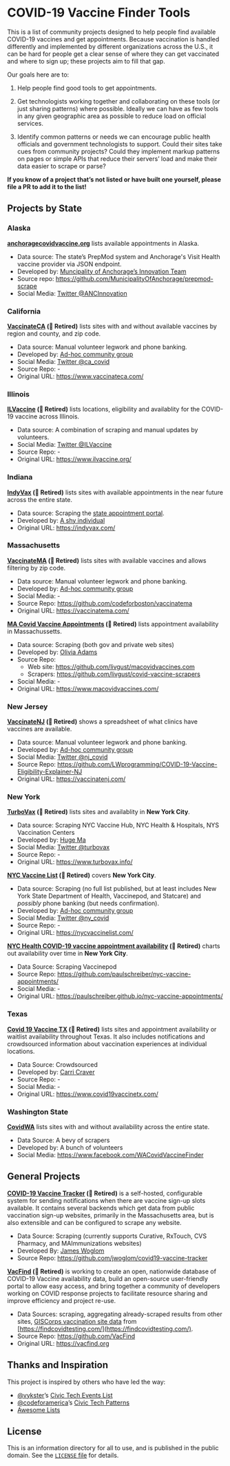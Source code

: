 # COVID-19 Vaccine Finder Tools

This is a list of community projects designed to help people find available COVID-19 vaccines and get appointments. Because vaccination is handled differently and implemented by different organizations across the U.S., it can be hard for people get a clear sense of where they can get vaccinated and where to sign up; these projects aim to fill that gap.

Our goals here are to:

1. Help people find good tools to get appointments.

2. Get technologists working together and collaborating on these tools (or just sharing patterns) where possible. Ideally we can have as few tools in any given geographic area as possible to reduce load on official services.

3. Identify common patterns or needs we can encourage public health officials and government technologists to support. Could their sites take cues from community projects? Could they implement markup patterns on pages or simple APIs that reduce their servers’ load and make their data easier to scrape or parse?

**If you know of a project that’s not listed or have built one yourself, please file a PR to add it to the list!**


## Projects by State

### Alaska

**[anchoragecovidvaccine.org](https://anchoragecovidvaccine.org/)** lists available appointments in Alaska.
- Data source: The state’s PrepMod system and Anchorage's Visit Health vaccine provider via JSON endpoint.
- Developed by: [Muncipality of Anchorage’s Innovation Team](https://medium.com/anchorage-i-team/about-us-574f8ac4d839)
- Source repo: https://github.com/MunicipalityOfAnchorage/prepmod-scrape
- Social Media: [Twitter @ANCInnovation](https://twitter.com/ANCInnovation)


### California

**[VaccinateCA](http://web.archive.org/web/20210721042855/https://www.vaccinateca.com/) (🚫 Retired)** lists sites with and without available vaccines by region and county, and zip code.
- Data source: Manual volunteer legwork and phone banking.
- Developed by: [Ad-hoc community group](https://www.vaccinateca.com/about-us)
- Social Media: [Twitter @ca_covid](https://twitter.com/ca_covid)
- Source Repo: -
- Original URL: https://www.vaccinateca.com/


### Illinois

**[ILVaccine](http://web.archive.org/web/20211204124817/https://www.ilvaccine.org/) (🚫 Retired)** lists locations, eligibility and availablity for the COVID-19 vaccine across Illinois.
- Data source: A combination of scraping and manual updates by volunteers.
- Social Media: [Twitter @ILVaccine](https://twitter.com/ILVaccine)
- Source Repo: -
- Original URL: https://www.ilvaccine.org/


### Indiana

**[IndyVax](http://web.archive.org/web/20211204171733/https://storage.googleapis.com/indyvax.com/index.html) (🚫 Retired)** lists sites with available appointments in the near future across the entire state.
- Data source: Scraping the [state appointment portal](https://vaccine.coronavirus.in.gov/).
- Developed by: [A shy individual](mailto:contact@indyvax.com)
- Original URL: https://indyvax.com/


### Massachusetts

**[VaccinateMA](http://web.archive.org/web/20210803034612/https://vaccinatema.com/) (🚫 Retired)** lists sites with available vaccines and allows filtering by zip code.
- Data source: Manual volunteer legwork and phone banking.
- Developed by: [Ad-hoc community group](https://vaccinatema.com/FAQ)
- Social Media: -
- Source Repo: https://github.com/codeforboston/vaccinatema
- Original URL: https://vaccinatema.com/

**[MA Covid Vaccine Appointments](http://web.archive.org/web/20211208230543/https://www.macovidvaccines.com/) (🚫 Retired)** lists appointment availability in Massachussetts.
- Data source: Scraping (both gov and private web sites)
- Developed by: [Olivia Adams](https://www.oliviaadams.dev/)
- Source Repo:
    - Web site: https://github.com/livgust/macovidvaccines.com
    - Scrapers: https://github.com/livgust/covid-vaccine-scrapers
- Social Media: -
- Original URL: https://www.macovidvaccines.com/


### New Jersey

**[VaccinateNJ](http://web.archive.org/web/20210901215103/https://vaccinatenj.com/) (🚫 Retired)** shows a spreadsheet of what clinics have vaccines are available.
- Data source: Manual volunteer legwork and phone banking.
- Developed by: [Ad-hoc community group](https://vaccinatenj.com/FAQ)
- Social Media: [Twitter @nj_covid](https://twitter.com/nj_covid)
- Source Repo: https://github.com/LWprogramming/COVID-19-Vaccine-Eligibility-Explainer-NJ
- Original URL: https://vaccinatenj.com/


### New York

**[TurboVax](http://web.archive.org/web/20211210140207/https://www.turbovax.info/) (🚫 Retired)** lists sites and availablity in **New York City**.
- Data source: Scraping NYC Vaccine Hub, NYC Health & Hospitals, NYS Vaccination Centers
- Developed by: [Huge Ma](https://hugema.com)
- Social Media: [Twitter @turbovax](https://twitter.com/turbovax)
- Source Repo: -
- Original URL: https://www.turbovax.info/

**[NYC Vaccine List](http://web.archive.org/web/20211210215540/https://nycvaccinelist.com/) (🚫 Retired)** covers **New York City**.
- Data source: Scraping (no full list published, but at least includes New York State Department of Health, Vaccinepod, and Statcare) and *possibly* phone banking (but needs confirmation).
- Developed by: [Ad-hoc community group](https://nycvaccinelist.com/about)
- Social Media: [Twitter @ny_covid](https://twitter.com/ny_covid)
- Source Repo: -
- Original URL: https://nycvaccinelist.com/

**[NYC Health COVID-19 vaccine appointment availability](http://web.archive.org/web/20221122180741/https://paulschreiber.github.io/nyc-vaccine-appointments/) (🚫 Retired)** charts out availability over time in **New York City**.
- Data Source: Scraping Vaccinepod
- Source Repo: https://github.com/paulschreiber/nyc-vaccine-appointments/
- Social Media: -
- Original URL: https://paulschreiber.github.io/nyc-vaccine-appointments/


### Texas

**[Covid 19 Vaccine TX](http://web.archive.org/web/20210303222330/https://www.covid19vaccinetx.com/) (🚫 Retired)** lists sites and appointment availability or waitlist availability throughout Texas. It also includes notifications and crowdsourced information about vaccination experiences at individual locations.
- Data Source: Crowdsourced
- Developed by: [Carri Craver](https://github.com/carricraver)
- Source Repo: -
- Social Media: -
- Original URL: https://www.covid19vaccinetx.com/


### Washington State

**[CovidWA](https://www.covidwa.com/)** lists sites with and without availability across the entire state.
- Data Source: A bevy of scrapers
- Developed by: A bunch of volunteers
- Social Media: https://www.facebook.com/WACovidVaccineFinder


## General Projects

**[COVID-19 Vaccine Tracker](http://web.archive.org/web/20221122174948/https://github.com/jwoglom/covid19-vaccine-tracker) (🚫 Retired)** is a self-hosted, configurable system for sending notifications when there are vaccine sign-up slots available. It contains several backends which get data from public vaccination sign-up websites, primarily in the Massachusetts area, but is also extensible and can be configured to scrape any website.
- Data Source: Scraping (currently supports Curative, RxTouch, CVS Pharmacy, and MAImmunizations websites)
- Developed By: [James Woglom](https://github.com/jwoglom)
- Source Repo: https://github.com/jwoglom/covid19-vaccine-tracker

**[VacFind](http://web.archive.org/web/20220128170136/https://vacfind.github.io/VacFind-site/) (🚫 Retired)** is working to create an open, nationwide database of COVID-19 Vaccine availability data, build an open-source user-friendly portal to allow easy access, and bring together a community of developers working on COVID response projects to facilitate resource sharing and improve efficiency and project re-use.
- Data Sources: scraping, aggregating already-scraped results from other sites, [GISCorps vaccination site data](https://covid-19-giscorps.hub.arcgis.com/) from [https://findcovidtesting.com/](https://findcovidtesting.com/).
- Source Repo: https://github.com/VacFind
- Original URL: https://vacfind.org


## Thanks and Inspiration

This project is inspired by others who have led the way:

- [@vykster](https://github.com/vykster)’s [Civic Tech Events List](https://github.com/compilerla/civic-tech-events)
- [@codeforamerica](https://github.com/codeforamerica)’s [Civic Tech Patterns](https://github.com/codeforamerica/civic-tech-patterns)
- [Awesome Lists](https://github.com/topics/awesome-lists)


## License

This is an information directory for all to use, and is published in the public domain. See the [`LICENSE` file](./LICENSE) for details.
